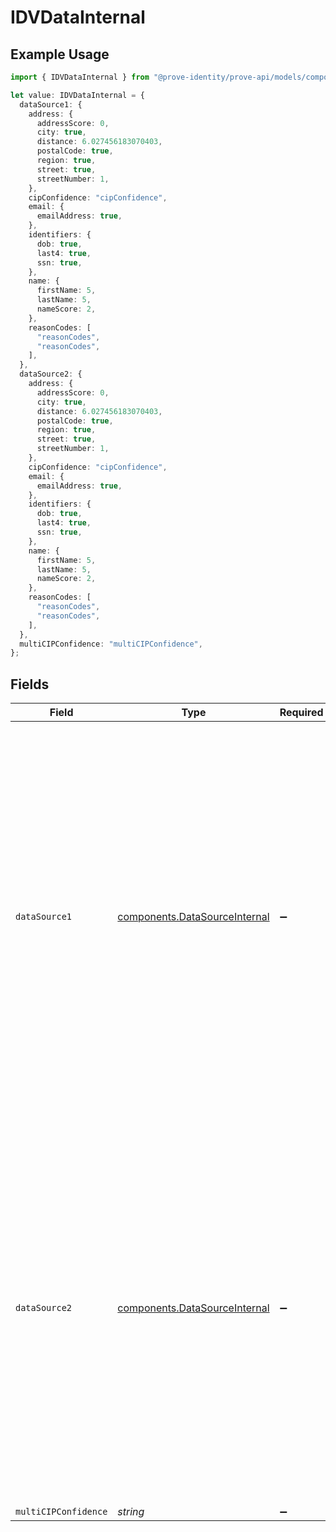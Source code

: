 # IDVDataInternal

## Example Usage

```typescript
import { IDVDataInternal } from "@prove-identity/prove-api/models/components";

let value: IDVDataInternal = {
  dataSource1: {
    address: {
      addressScore: 0,
      city: true,
      distance: 6.027456183070403,
      postalCode: true,
      region: true,
      street: true,
      streetNumber: 1,
    },
    cipConfidence: "cipConfidence",
    email: {
      emailAddress: true,
    },
    identifiers: {
      dob: true,
      last4: true,
      ssn: true,
    },
    name: {
      firstName: 5,
      lastName: 5,
      nameScore: 2,
    },
    reasonCodes: [
      "reasonCodes",
      "reasonCodes",
    ],
  },
  dataSource2: {
    address: {
      addressScore: 0,
      city: true,
      distance: 6.027456183070403,
      postalCode: true,
      region: true,
      street: true,
      streetNumber: 1,
    },
    cipConfidence: "cipConfidence",
    email: {
      emailAddress: true,
    },
    identifiers: {
      dob: true,
      last4: true,
      ssn: true,
    },
    name: {
      firstName: 5,
      lastName: 5,
      nameScore: 2,
    },
    reasonCodes: [
      "reasonCodes",
      "reasonCodes",
    ],
  },
  multiCIPConfidence: "multiCIPConfidence",
};
```

## Fields

| Field                                                                                                                                                                                                                                                                                                                                                                                                 | Type                                                                                                                                                                                                                                                                                                                                                                                                  | Required                                                                                                                                                                                                                                                                                                                                                                                              | Description                                                                                                                                                                                                                                                                                                                                                                                           | Example                                                                                                                                                                                                                                                                                                                                                                                               |
| ----------------------------------------------------------------------------------------------------------------------------------------------------------------------------------------------------------------------------------------------------------------------------------------------------------------------------------------------------------------------------------------------------- | ----------------------------------------------------------------------------------------------------------------------------------------------------------------------------------------------------------------------------------------------------------------------------------------------------------------------------------------------------------------------------------------------------- | ----------------------------------------------------------------------------------------------------------------------------------------------------------------------------------------------------------------------------------------------------------------------------------------------------------------------------------------------------------------------------------------------------- | ----------------------------------------------------------------------------------------------------------------------------------------------------------------------------------------------------------------------------------------------------------------------------------------------------------------------------------------------------------------------------------------------------- | ----------------------------------------------------------------------------------------------------------------------------------------------------------------------------------------------------------------------------------------------------------------------------------------------------------------------------------------------------------------------------------------------------- |
| `dataSource1`                                                                                                                                                                                                                                                                                                                                                                                         | [components.DataSourceInternal](../../models/components/datasourceinternal.md)                                                                                                                                                                                                                                                                                                                        | :heavy_minus_sign:                                                                                                                                                                                                                                                                                                                                                                                    | N/A                                                                                                                                                                                                                                                                                                                                                                                                   | {<br/>"cipConfidence": "cipConfidence",<br/>"reasonCodes": [<br/>"reasonCodes",<br/>"reasonCodes"<br/>],<br/>"address": {<br/>"distance": 6.027456183070403,<br/>"city": true,<br/>"streetNumber": 1,<br/>"street": true,<br/>"postalCode": true,<br/>"region": true,<br/>"addressScore": 0<br/>},<br/>"identifiers": {<br/>"last4": true,<br/>"dob": true,<br/>"ssn": true<br/>},<br/>"name": {<br/>"firstName": 5,<br/>"lastName": 5,<br/>"nameScore": 2<br/>},<br/>"email": {<br/>"emailAddress": true<br/>}<br/>} |
| `dataSource2`                                                                                                                                                                                                                                                                                                                                                                                         | [components.DataSourceInternal](../../models/components/datasourceinternal.md)                                                                                                                                                                                                                                                                                                                        | :heavy_minus_sign:                                                                                                                                                                                                                                                                                                                                                                                    | N/A                                                                                                                                                                                                                                                                                                                                                                                                   | {<br/>"cipConfidence": "cipConfidence",<br/>"reasonCodes": [<br/>"reasonCodes",<br/>"reasonCodes"<br/>],<br/>"address": {<br/>"distance": 6.027456183070403,<br/>"city": true,<br/>"streetNumber": 1,<br/>"street": true,<br/>"postalCode": true,<br/>"region": true,<br/>"addressScore": 0<br/>},<br/>"identifiers": {<br/>"last4": true,<br/>"dob": true,<br/>"ssn": true<br/>},<br/>"name": {<br/>"firstName": 5,<br/>"lastName": 5,<br/>"nameScore": 2<br/>},<br/>"email": {<br/>"emailAddress": true<br/>}<br/>} |
| `multiCIPConfidence`                                                                                                                                                                                                                                                                                                                                                                                  | *string*                                                                                                                                                                                                                                                                                                                                                                                              | :heavy_minus_sign:                                                                                                                                                                                                                                                                                                                                                                                    | N/A                                                                                                                                                                                                                                                                                                                                                                                                   |                                                                                                                                                                                                                                                                                                                                                                                                       |